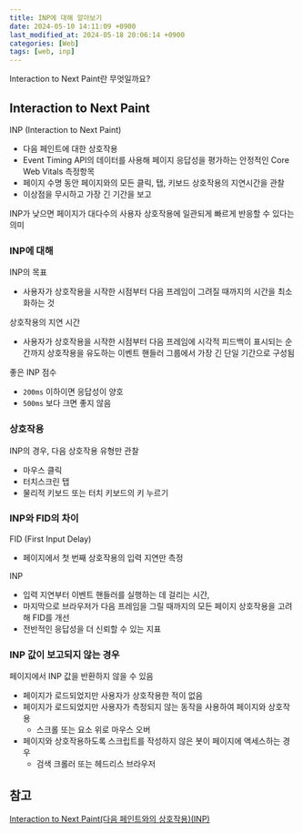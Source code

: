 ```yaml
---
title: INP에 대해 알아보기
date: 2024-05-10 14:11:09 +0900
last_modified_at: 2024-05-18 20:06:14 +0900
categories: [Web]
tags: [web, inp]
---
```


Interaction to Next Paint란 무엇일까요?

## Interaction to Next Paint

INP (Interaction to Next Paint)

- 다음 페인트에 대한 상호작용
- Event Timing API의 데이터를 사용해 페이지 응답성을 평가하는 안정적인 Core Web Vitals 측정항목
- 페이지 수명 동안 페이지와의 모든 클릭, 탭, 키보드 상호작용의 지연시간을 관찰
- 이상점을 무시하고 가장 긴 기간을 보고

INP가 낮으면 페이지가 대다수의 사용자 상호작용에 일관되게 빠르게 반응할 수 있다는 의미

### INP에 대해

INP의 목표

- 사용자가 상호작용을 시작한 시점부터 다음 프레임이 그려질 때까지의 시간을 최소화하는 것

상호작용의 지연 시간

- 사용자가 상호작용을 시작한 시점부터 다음 프레임에 시각적 피드백이 표시되는 순간까지 상호작용을 유도하는 이벤트 핸들러 그룹에서 가장 긴 단일 기간으로 구성됨

좋은 INP 점수

- `200ms` 이하이면 응답성이 양호
- `500ms` 보다 크면 좋지 않음

### 상호작용

INP의 경우, 다음 상호작용 유형만 관찰

- 마우스 클릭
- 터치스크린 탭
- 물리적 키보드 또는 터치 키보드의 키 누르기

### INP와 FID의 차이

FID (First Input Delay)

- 페이지에서 첫 번째 상호작용의 입력 지연만 측정

INP

- 입력 지연부터 이벤트 핸들러를 실행하는 데 걸리는 시간,
- 마지막으로 브라우저가 다음 프레임을 그릴 때까지의 모든 페이지 상호작용을 고려해 FID를 개선
- 전반적인 응답성을 더 신뢰할 수 있는 지표

### INP 값이 보고되지 않는 경우

페이지에서 INP 값을 반환하지 않을 수 있음

- 페이지가 로드되었지만 사용자가 상호작용한 적이 없음
- 페이지가 로드되었지만 사용자가 측정되지 않는 동작을 사용하여 페이지와 상호작용
  - 스크롤 또는 요소 위로 마우스 오버
- 페이지와 상호작용하도록 스크립트를 작성하지 않은 봇이 페이지에 액세스하는 경우
  - 검색 크롤러 또는 헤드리스 브라우저

## 참고

[Interaction to Next Paint(다음 페인트와의 상호작용)(INP)](https://web.dev/articles/inp?hl=ko)
